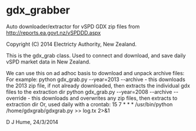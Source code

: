 gdx_grabber
===========

Auto downloader/extractor for  vSPD GDX zip files from http://reports.ea.govt.nz/vSPDDD.aspx

Copyright (C) 2014 Electricty Authority, New Zealand.

This is the gdx_grab class.  Used to connect and download,
and save daily vSPD market data in New Zealand.

We can use this on ad adhoc basis to download and unpack archive files:
For example:
    python gdx_grab.py --year=2013 --archive
        - this downloads the 2013 zip file, if not already downloaded, then
          extracts the individual gdx files to the extraction dir
    python gdx_grab.py --year=2008 --archive --override
        - this downloads and overwrites any zip files, then extracts to
          extraction dir
    Or, used daily with a crontab:
    15 7 * * * /usr/bin/python /home/gdxgrab/gdxgrab.py >> log.tx 2>&1

D J Hume, 24/3/2014
